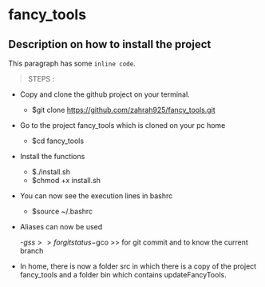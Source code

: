 # fancy_tools
## Description on how to install the project

This paragraph has some `inline code`.

> STEPS :

- Copy and clone the github project on your terminal.
  - $git clone https://github.com/zahrah925/fancy_tools.git

- Go to the project fancy_tools which is cloned on your pc home
  - $cd fancy_tools

- Install the functions
  - $./install.sh
  - $chmod +x install.sh

- You can now see the execution lines in bashrc
  - $source ~/.bashrc

- Aliases can now be used

  -$gss  >> for git status
  -$gco  >> for git commit and to know the current branch

- In home, there is now a folder src in which there is a copy of the project fancy_tools and a folder bin which contains updateFancyTools.

